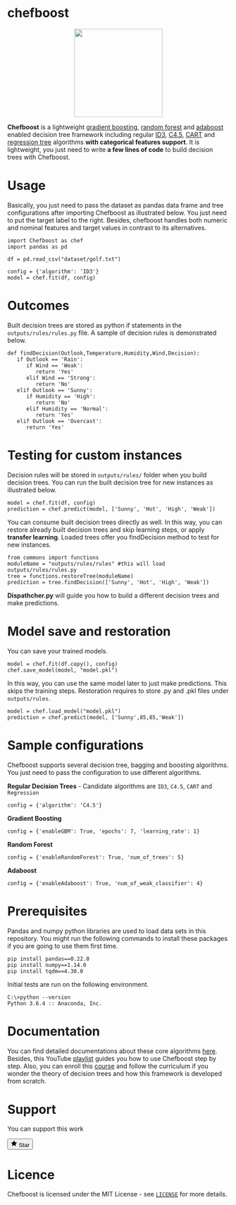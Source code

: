 # chefboost

<p align="center"><img src="https://raw.githubusercontent.com/serengil/chefboost/master/icon/chefboost.jpg" width="200" height="200"></p>

**Chefboost** is a lightweight [gradient boosting](https://sefiks.com/2018/10/04/a-step-by-step-gradient-boosting-decision-tree-example/), [random forest](https://sefiks.com/2017/11/19/how-random-forests-can-keep-you-from-decision-tree/) and [adaboost](https://sefiks.com/2018/11/02/a-step-by-step-adaboost-example/) enabled decision tree framework including regular [ID3](https://sefiks.com/2017/11/20/a-step-by-step-id3-decision-tree-example/), [C4.5](https://sefiks.com/2018/05/13/a-step-by-step-c4-5-decision-tree-example/), [CART](https://sefiks.com/2018/08/27/a-step-by-step-cart-decision-tree-example/) and [regression tree](https://sefiks.com/2018/08/28/a-step-by-step-regression-decision-tree-example/) algorithms **with categorical features support**. It is lightweight, you just need to write **a few lines of code** to build decision trees with Chefboost.

# Usage

Basically, you just need to pass the dataset as pandas data frame and tree configurations after importing Chefboost as illustrated below. You just need to put the target label to the right. Besides, chefboost handles both numeric and nominal features and target values in contrast to its alternatives.

```
import Chefboost as chef
import pandas as pd

df = pd.read_csv("dataset/golf.txt")

config = {'algorithm': 'ID3'}
model = chef.fit(df, config)
```

# Outcomes

Built decision trees are stored as python if statements in the `outputs/rules/rules.py` file. A sample of decision rules is demonstrated below.

```
def findDecision(Outlook,Temperature,Humidity,Wind,Decision):
   if Outlook == 'Rain':
      if Wind == 'Weak':
         return 'Yes'
      elif Wind == 'Strong':
         return 'No'
   elif Outlook == 'Sunny':
      if Humidity == 'High':
         return 'No'
      elif Humidity == 'Normal':
         return 'Yes'
   elif Outlook == 'Overcast':
      return 'Yes'
 ```

# Testing for custom instances

Decision rules will be stored in `outputs/rules/` folder when you build decision trees. You can run the built decision tree for new instances as illustrated below.

```
model = chef.fit(df, config)
prediction = chef.predict(model, ['Sunny', 'Hot', 'High', 'Weak'])
```

You can consume built decision trees directly as well. In this way, you can restore already built decision trees and skip learning steps, or apply **transfer learning**. Loaded trees offer you findDecision method to test for new instances.

```
from commons import functions
moduleName = "outputs/rules/rules" #this will load outputs/rules/rules.py
tree = functions.restoreTree(moduleName)
prediction = tree.findDecision(['Sunny', 'Hot', 'High', 'Weak'])
```

**Dispathcher.py** will guide you how to build a different decision trees and make predictions.

# Model save and restoration

You can save your trained models.

```
model = chef.fit(df.copy(), config)
chef.save_model(model, "model.pkl")
```

In this way, you can use the same model later to just make predictions. This skips the training steps. Restoration requires to store .py and .pkl files under `outputs/rules`.

```
model = chef.load_model("model.pkl")
prediction = chef.predict(model, ['Sunny',85,85,'Weak'])
```

# Sample configurations

Chefboost supports several decision tree, bagging and boosting algorithms. You just need to pass the configuration to use different algorithms.

**Regular Decision Trees** - Candidate algorithms are `ID3`, `C4.5`, `CART` and `Regression`

```config = {'algorithm': 'C4.5'}```

**Gradient Boosting**

```config = {'enableGBM': True, 'epochs': 7, 'learning_rate': 1}```

**Random Forest**

```config = {'enableRandomForest': True, 'num_of_trees': 5}```

**Adaboost**

```config = {'enableAdaboost': True, 'num_of_weak_classifier': 4}```

# Prerequisites

Pandas and numpy python libraries are used to load data sets in this repository. You might run the following commands to install these packages if you are going to use them first time.

```
pip install pandas==0.22.0
pip install numpy==1.14.0
pip install tqdm==4.30.0
```

Initial tests are run on the following environment.

 ```
C:\>python --version
Python 3.6.4 :: Anaconda, Inc.
 ```
 
# Documentation

You can find detailed documentations about these core algorithms [here](https://sefiks.com/tag/decision-tree/). Besides, this YouTube [playlist](https://www.youtube.com/playlist?list=PLsS_1RYmYQQHp_xZObt76dpacY543GrJD) guides you how to use Chefboost step by step. Also, you can enroll this [course](https://www.udemy.com/decision-trees-for-machine-learning/?couponCode=DTML-BLOG-18) and follow the curriculum if you wonder the theory of decision trees and how this framework is developed from scratch.

# Support

You can support this work 

<button type="submit" class="btn btn-sm btn-with-count js-toggler-target" aria-label="Unstar this repository" title="Star serengil/chefboost" data-hydro-click="{&quot;event_type&quot;:&quot;repository.click&quot;,&quot;payload&quot;:{&quot;target&quot;:&quot;STAR_BUTTON&quot;,&quot;repository_id&quot;:174140678,&quot;client_id&quot;:&quot;1760231341.1547113473&quot;,&quot;originating_request_id&quot;:&quot;2969:4D2D:D030E:132228:5D123514&quot;,&quot;originating_url&quot;:&quot;https://github.com/serengil/chefboost/edit/master/README.md&quot;,&quot;referrer&quot;:&quot;https://github.com/serengil/chefboost&quot;,&quot;user_id&quot;:18491038}}" data-hydro-click-hmac="8c57155525b7f6707d56a9a2c409f44c63e775ff08cd639df86f5e4c5e449890" data-ga-click="Repository, click star button, action:blob#edit; text:Star">        <svg class="octicon octicon-star v-align-text-bottom" viewBox="0 0 14 16" version="1.1" width="14" height="16" aria-hidden="true"><path fill-rule="evenodd" d="M14 6l-4.9-.64L7 1 4.9 5.36 0 6l3.6 3.26L2.67 14 7 11.67 11.33 14l-.93-4.74L14 6z"></path></svg>
        Star
</button>

# Licence

Chefboost is licensed under the MIT License - see [`LICENSE`](https://github.com/serengil/chefboost/blob/master/LICENSE) for more details.
